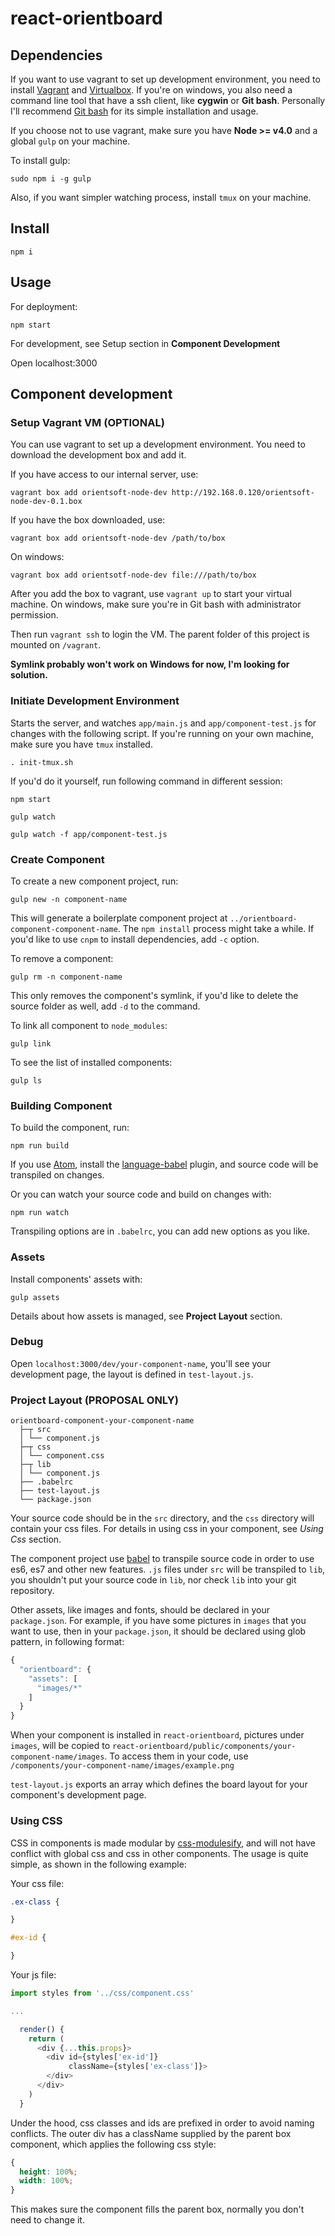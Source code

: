 # react-orientboard

## Dependencies

If you want to use vagrant to set up development environment, you need to install [Vagrant](https://www.vagrantup.com/) and [Virtualbox](https://www.virtualbox.org/). If you're on windows, you also need a command line tool that have a ssh client, like **cygwin** or **Git bash**. Personally I'll recommend [Git bash](https://git-for-windows.github.io/) for its simple installation and usage.

If you choose not to use vagrant, make sure you have **Node >= v4.0** and a global `gulp` on your machine.

To install gulp:

```
sudo npm i -g gulp
```

Also, if you want simpler watching process, install `tmux` on your machine.

## Install

```
npm i
```

## Usage

For deployment:

```
npm start
```

For development, see Setup section in **Component Development**

Open localhost:3000

## Component development

### Setup Vagrant VM (OPTIONAL)

You can use vagrant to set up a development environment. You need to download the development box and add it.

If you have access to our internal server, use:

```
vagrant box add orientsoft-node-dev http://192.168.0.120/orientsoft-node-dev-0.1.box
```

If you have the box downloaded, use:

```
vagrant box add orientsoft-node-dev /path/to/box
```

On windows:

```
vagrant box add orientsotf-node-dev file:///path/to/box
```

After you add the box to vagrant, use `vagrant up` to start your virtual machine. On windows, make sure you're in Git bash with administrator permission.

Then run `vagrant ssh` to login the VM. The parent folder of this project is mounted on `/vagrant`.

**Symlink probably won't work on Windows for now, I'm looking for solution.**

### Initiate Development Environment

Starts the server, and watches `app/main.js` and `app/component-test.js` for changes with the following script. If you're running on your own machine, make sure you have `tmux` installed.

```
. init-tmux.sh
```

If you'd do it yourself, run following command in different session:

```
npm start
```

```
gulp watch
```

```
gulp watch -f app/component-test.js
```

### Create Component

To create a new component project, run:

```
gulp new -n component-name
```

This will generate a boilerplate component project at `../orientboard-component-component-name`. The `npm install` process might take a while. If you'd like to use `cnpm` to install dependencies, add `-c` option.

To remove a component:

```
gulp rm -n component-name
```

This only removes the component's symlink, if you'd like to delete the source folder as well, add `-d` to the command.

To link all component to `node_modules`:

```
gulp link
```

To see the list of installed components:

```
gulp ls
```

### Building Component

To build the component, run:

```
npm run build
```

If you use [Atom](https://atom.io/), install the [language-babel](https://github.com/gandm/language-babel) plugin, and source code will be transpiled on changes.

Or you can watch your source code and build on changes with:

```
npm run watch
```

Transpiling options are in `.babelrc`, you can add new options as you like.

### Assets

Install components' assets with:

```
gulp assets
```

Details about how assets is managed, see **Project Layout** section.

### Debug

Open `localhost:3000/dev/your-component-name`, you'll see your development page, the layout is defined in `test-layout.js`.

### Project Layout (PROPOSAL ONLY)

```
orientboard-component-your-component-name
  ├─┬ src
  │ └── component.js
  ├─┬ css
  │ └── component.css
  ├─┬ lib
  │ └── component.js
  ├── .babelrc
  ├── test-layout.js
  └── package.json
```

Your source code should be in the `src` directory, and the `css` directory will contain your css files. For details in using css in your component, see *Using Css* section.

The component project use [babel](https://babeljs.io) to transpile source code in order to use es6, es7 and other new features. `.js` files under `src` will be transpiled to `lib`, you shouldn't put your source code in `lib`, nor check `lib` into your git repository.

Other assets, like images and fonts, should be declared in your `package.json`. For example, if you have some pictures in `images` that you want to use, then in your `package.json`, it should be declared using glob pattern, in following format:

```js
{
  "orientboard": {
    "assets": [
      "images/*"
    ]
  }
}
```

When your component is installed in `react-orientboard`, pictures under `images`, will be copied to `react-orientboard/public/components/your-component-name/images`. To access them in your code, use `/components/your-component-name/images/example.png`

`test-layout.js` exports an array which defines the board layout for your component's development page.

### Using CSS

CSS in components is made modular by [css-modulesify](https://github.com/css-modules/css-modulesify), and will not have conflict with global css and css in other components. The usage is quite simple, as shown in the following example:

Your css file:
```css
.ex-class {

}

#ex-id {

}
```

Your js file:
```js
import styles from '../css/component.css'

...

  render() {
    return (
      <div {...this.props}>
        <div id={styles['ex-id']}
             className={styles['ex-class']}>
        </div>
      </div>
    )
  }
```

Under the hood, css classes and ids are prefixed in order to avoid naming conflicts. The outer div has a className supplied by the parent box component, which applies the following css style:

```css
{
  height: 100%;
  width: 100%;
}
```

This makes sure the component fills the parent box, normally you don't need to change it.
